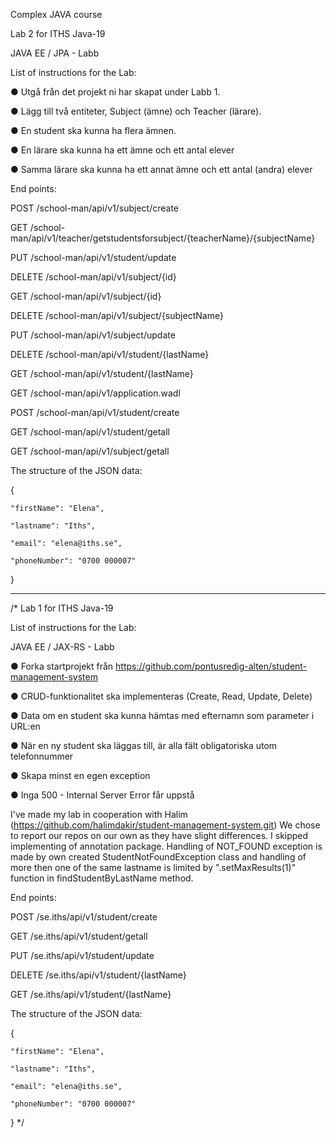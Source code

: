 Complex JAVA course

Lab 2 for ITHS Java-19

JAVA EE / JPA - Labb

List of instructions for the Lab:

● Utgå från det projekt ni har skapat under Labb 1.

● Lägg till två entiteter, Subject (ämne) och Teacher (lärare).

● En student ska kunna ha flera ämnen.

● En lärare ska kunna ha ett ämne och ett antal elever

● Samma lärare ska kunna ha ett annat ämne och ett antal (andra) elever


End points:

POST    /school-man/api/v1/subject/create	

GET     /school-man/api/v1/teacher/getstudentsforsubject/{teacherName}/{subjectName}	

PUT     /school-man/api/v1/student/update	

DELETE  /school-man/api/v1/subject/{id}	

GET     /school-man/api/v1/subject/{id}	

DELETE  /school-man/api/v1/subject/{subjectName}	

PUT     /school-man/api/v1/subject/update	

DELETE  /school-man/api/v1/student/{lastName}	

GET     /school-man/api/v1/student/{lastName}	

GET     /school-man/api/v1/application.wadl	

POST    /school-man/api/v1/student/create	

GET     /school-man/api/v1/student/getall	

GET     /school-man/api/v1/subject/getall	


The structure of the JSON data:

{

	"firstName": "Elena",
	
	"lastname": "Iths",
	
	"email": "elena@iths.se",
	
	"phoneNumber": "0700 000007"
	
}


-----------------------------------------------------------------------

/*
Lab 1 for ITHS Java-19


List of instructions for the Lab:

JAVA EE / JAX-RS - Labb

● Forka startprojekt från
https://github.com/pontusredig-alten/student-management-system

● CRUD-funktionalitet ska implementeras (Create, Read, Update, Delete)

● Data om en student ska kunna hämtas med efternamn som parameter i URL:en

● När en ny student ska läggas till, är alla fält obligatoriska utom telefonnummer

● Skapa minst en egen exception

● Inga 500 - Internal Server Error får uppstå

I've made my lab in cooperation with Halim (https://github.com/halimdakir/student-management-system.git) 
We chose to report our repos on our own as they have slight differences. I skipped implementing of annotation package. 
Handling of NOT_FOUND exception is made by own created StudentNotFoundException class and 
handling of more then one of the same lastname is limited by ".setMaxResults(1)" function in findStudentByLastName method.

End points:

POST    /se.iths/api/v1/student/create

GET     /se.iths/api/v1/student/getall

PUT     /se.iths/api/v1/student/update

DELETE  /se.iths/api/v1/student/{lastName}

GET     /se.iths/api/v1/student/{lastName}



The structure of the JSON data:

{

	"firstName": "Elena",
	
	"lastname": "Iths",
	
	"email": "elena@iths.se",
	
	"phoneNumber": "0700 000007"
	
}
*/